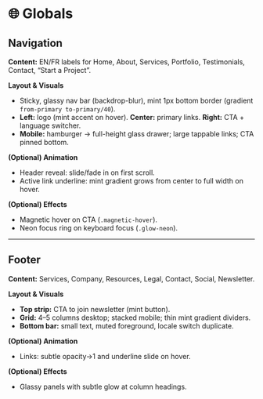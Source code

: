 # 🌐 Globals

## Navigation
**Content:** EN/FR labels for Home, About, Services, Portfolio, Testimonials, Contact, “Start a Project”.

**Layout & Visuals**
- Sticky, glassy nav bar (backdrop-blur), mint 1px bottom border (gradient `from-primary to-primary/40`).
- **Left:** logo (mint accent on hover). **Center:** primary links. **Right:** CTA + language switcher.
- **Mobile:** hamburger → full-height glass drawer; large tappable links; CTA pinned bottom.

**(Optional) Animation**
- Header reveal: slide/fade in on first scroll.
- Active link underline: mint gradient grows from center to full width on hover.

**(Optional) Effects**
- Magnetic hover on CTA (`.magnetic-hover`).
- Neon focus ring on keyboard focus (`.glow-neon`).

---

## Footer
**Content:** Services, Company, Resources, Legal, Contact, Social, Newsletter.

**Layout & Visuals**
- **Top strip:** CTA to join newsletter (mint button).
- **Grid:** 4–5 columns desktop; stacked mobile; thin mint gradient dividers.
- **Bottom bar:** small text, muted foreground, locale switch duplicate.

**(Optional) Animation**
- Links: subtle opacity→1 and underline slide on hover.

**(Optional) Effects**
- Glassy panels with subtle glow at column headings.
